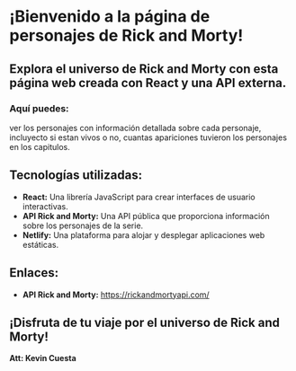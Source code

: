 # ¡Bienvenido a la página de personajes de Rick and Morty!

## Explora el universo de Rick and Morty con esta página web creada con React y una API externa.

### Aquí puedes:

ver los personajes con información detallada sobre cada personaje, incluyecto si estan vivos o no, cuantas apariciones tuvieron los
personajes en los capitulos.

## Tecnologías utilizadas:

* **React:** Una librería JavaScript para crear interfaces de usuario interactivas.
* **API Rick and Morty:** Una API pública que proporciona información sobre los personajes de la serie.
* **Netlify:** Una plataforma para alojar y desplegar aplicaciones web estáticas.

## Enlaces:

* **API Rick and Morty:** https://rickandmortyapi.com/

## ¡Disfruta de tu viaje por el universo de Rick and Morty!

**Att: Kevin Cuesta**
